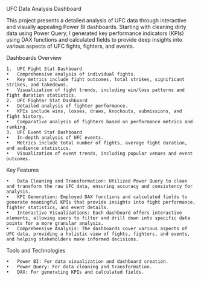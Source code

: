 UFC Data Analysis Dashboard

This project presents a detailed analysis of UFC data through interactive and visually appealing Power BI dashboards. Starting with cleaning dirty data using Power Query, I generated key performance indicators (KPIs) using DAX functions and calculated fields to provide deep insights into various aspects of UFC fights, fighters, and events.

Dashboards Overview

	1.	UFC Fight Stat Dashboard
	•	Comprehensive analysis of individual fights.
	•	Key metrics include fight outcomes, total strikes, significant strikes, and takedowns.
	•	Visualization of fight trends, including win/loss patterns and fight duration statistics.
	2.	UFC Fighter Stat Dashboard
	•	Detailed analysis of fighter performance.
	•	KPIs include wins, losses, draws, knockouts, submissions, and fight history.
	•	Comparative analysis of fighters based on performance metrics and ranking.
	3.	UFC Event Stat Dashboard
	•	In-depth analysis of UFC events.
	•	Metrics include total number of fights, average fight duration, and audience statistics.
	•	Visualization of event trends, including popular venues and event outcomes.

Key Features

	•	Data Cleaning and Transformation: Utilized Power Query to clean and transform the raw UFC data, ensuring accuracy and consistency for analysis.
	•	KPI Generation: Employed DAX functions and calculated fields to generate meaningful KPIs that provide insights into fight performance, fighter statistics, and event details.
	•	Interactive Visualizations: Each dashboard offers interactive elements, allowing users to filter and drill down into specific data points for a more granular analysis.
	•	Comprehensive Analysis: The dashboards cover various aspects of UFC data, providing a holistic view of fights, fighters, and events, and helping stakeholders make informed decisions.

Tools and Technologies

	•	Power BI: For data visualization and dashboard creation.
	•	Power Query: For data cleaning and transformation.
	•	DAX: For generating KPIs and calculated fields.
